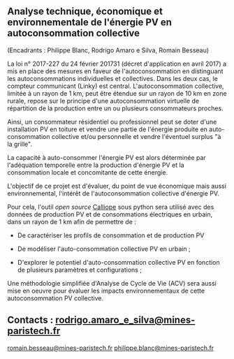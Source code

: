 ## Analyse technique, économique et environnementale de l'énergie PV en autoconsommation collective

(Encadrants : Philippe Blanc, Rodrigo Amaro e Silva, Romain Besseau)

La loi n° 2017-227 du 24 février 201731 (décret d'application en avril
2017) a mis en place des mesures en faveur de l\'autoconsommation en
distinguant les autoconsommations individuelles et collectives. Dans les
deux cas, le compteur communicant (Linky) est central.
L'autoconsommation collective, limitée à un rayon de 1 km, peut être
étendue sur un rayon de 10 km en zone rurale, repose sur le principe
d'une autoconsommation virtuelle de répartition de la production entre
un ou plusieurs consommateurs proches.

Ainsi, un consommateur résidentiel ou professionnel peut se doter d'une
installation PV en toiture et vendre une partie de l'énergie produite en
auto-consommation collective et/ou personnelle et vendre l'éventuel
surplus "à la grille".

La capacité à auto-consommer l'énergie PV est alors déterminée par
l'adéquation temporelle entre la production d'énergie PV et la
consommation locale et concomitante de cette énergie.

L'objectif de ce projet est d'évaluer, du point de vue économique mais
aussi environnemental, l'intérêt de l'autoconsommation collective
d'énergie PV.

Pour cela, l'outil *open source* [Calliope](https://calliope.readthedocs.io/en/stable/) sous
python sera utilisé avec des données de production PV et de
consommations électriques en urbain, dans un rayon de 1 km afin de
permettre de :

-   De caractériser les profils de consommation et de production PV

-   De modéliser l'auto-consommation collective PV en urbain ;

-   D'explorer le potentiel d'auto-consommation collective PV en fonction de plusieurs paramètres et configurations ;

Une méthodologie simplifiée d'Analyse de Cycle de Vie (ACV) sera aussi
mise en oeuvre pour évaluer les impacts environnementaux de cette
autoconsommation PV collective.

## Contacts : [rodrigo.amaro_e_silva\@mines-paristech.fr](mailto:rodrigo.amaro_e_silva@mines-paristech.fr)
[romain.besseau\@mines-paristech.fr](mailto:romain.besseau@mines-paristech.fr)
[philippe.blanc\@mines-paristech.fr](mailto:philippe.blanc@mines-paristech.fr)
